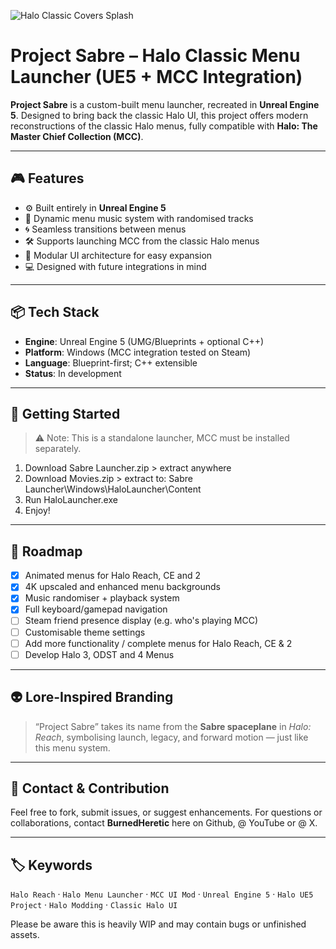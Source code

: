 ![Halo Classic Covers Splash](https://github.com/user-attachments/assets/68188926-b9ee-4b04-99fe-79c946c8c26b)

# Project Sabre – Halo Classic Menu Launcher (UE5 + MCC Integration)

**Project Sabre** is a custom-built menu launcher, recreated in **Unreal Engine 5**. Designed to bring back the classic Halo UI, this project offers modern reconstructions of the classic Halo menus, fully compatible with **Halo: The Master Chief Collection (MCC)**.

---

## 🎮 Features

- ⚙️ Built entirely in **Unreal Engine 5**
- 🎵 Dynamic menu music system with randomised tracks
- 🌀 Seamless transitions between menus
- 🛠 Supports launching MCC from the classic Halo menus
- 🧱 Modular UI architecture for easy expansion
- 💻 Designed with future integrations in mind

---

## 📦 Tech Stack

- **Engine**: Unreal Engine 5 (UMG/Blueprints + optional C++)
- **Platform**: Windows (MCC integration tested on Steam)
- **Language**: Blueprint-first; C++ extensible
- **Status**: In development

---

## 🚀 Getting Started

> ⚠️ Note: This is a standalone launcher, MCC must be installed separately.

1. Download Sabre Launcher.zip > extract anywhere
2. Download Movies.zip > extract to: Sabre Launcher\Windows\HaloLauncher\Content
3. Run HaloLauncher.exe
4. Enjoy!

---

## 🔮 Roadmap

- [x] Animated menus for Halo Reach, CE and 2
- [x] 4K upscaled and enhanced menu backgrounds
- [x] Music randomiser + playback system
- [x] Full keyboard/gamepad navigation
- [ ] Steam friend presence display (e.g. who's playing MCC)
- [ ] Customisable theme settings
- [ ] Add more functionality / complete menus for Halo Reach, CE & 2
- [ ] Develop Halo 3, ODST and 4 Menus

---

## 👽 Lore-Inspired Branding

> “Project Sabre” takes its name from the **Sabre spaceplane** in *Halo: Reach*, symbolising launch, legacy, and forward motion — just like this menu system.

---

## 💬 Contact & Contribution

Feel free to fork, submit issues, or suggest enhancements.
For questions or collaborations, contact **BurnedHeretic** here on Github, @ YouTube or @ X.

---

## 🏷 Keywords

`Halo Reach` · `Halo Menu Launcher` · `MCC UI Mod` · `Unreal Engine 5` · `Halo UE5 Project` · `Halo Modding` · `Classic Halo UI`


Please be aware this is heavily WIP and may contain bugs or unfinished assets.


